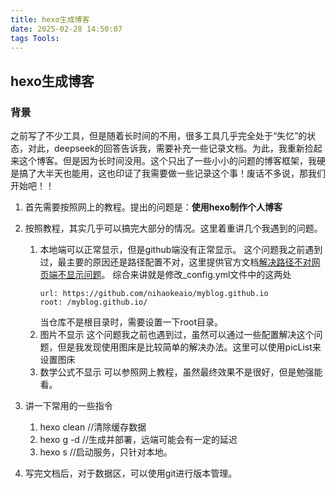 ```yaml
---
title: hexo生成博客
date: 2025-02-28 14:50:07
tags Tools:
---
```


## hexo生成博客

### 背景
之前写了不少工具，但是随着长时间的不用，很多工具几乎完全处于“失忆”的状态，对此，deepseek的回答告诉我，需要补充一些记录文档。为此，我重新捡起来这个博客。但是因为长时间没用。这个只出了一些小小的问题的博客框架，我硬是搞了大半天也能用，这也印证了我需要做一些记录这个事！废话不多说，那我们开始吧！！

1. 首先需要按照网上的教程。提出的问题是：**使用hexo制作个人博客**

2. 按照教程，其实几乎可以搞完大部分的情况。这里着重讲几个我遇到的问题。
    1. 本地端可以正常显示，但是github端没有正常显示。
        这个问题我之前遇到过，最主要的原因还是路径配置不对，这里提供官方文档[解决路径不对网页端不显示问题](https://hexo.io/zh-cn/docs/configuration.html)。
        综合来讲就是修改_config.yml文件中的这两处
        ```
        url: https://github.com/nihaokeaio/myblog.github.io
        root: /myblog.github.io/
        ```
        当仓库不是根目录时，需要设置一下root目录。
    2. 图片不显示
        这个问题我之前也遇到过，虽然可以通过一些配置解决这个问题，但是我发现使用图床是比较简单的解决办法。这里可以使用picList来设置图床
    3.  数学公式不显示
        可以参照网上教程，虽然最终效果不是很好，但是勉强能看。
3. 讲一下常用的一些指令
    1. hexo clean //清除缓存数据
    2. hexo g -d //生成并部署，远端可能会有一定的延迟
    3. hexo s   //启动服务，只针对本地。
4. 写完文档后，对于数据区，可以使用git进行版本管理。
